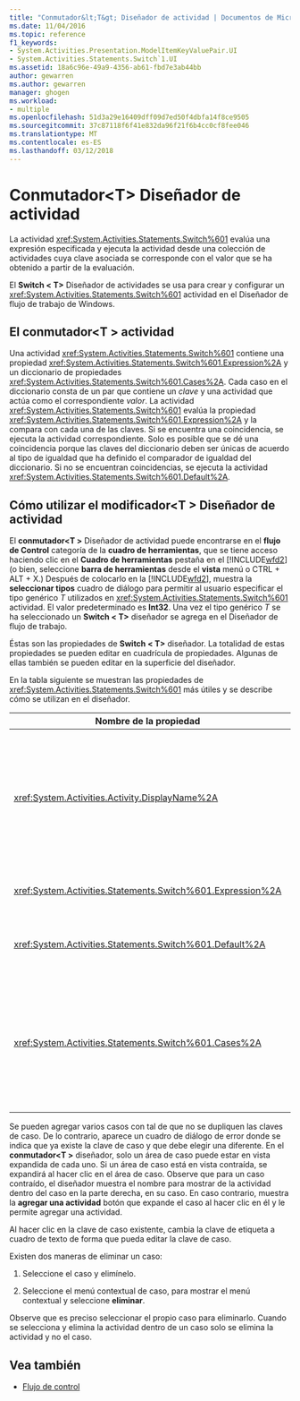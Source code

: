 ```yaml
---
title: "Conmutador&lt;T&gt; Diseñador de actividad | Documentos de Microsoft"
ms.date: 11/04/2016
ms.topic: reference
f1_keywords:
- System.Activities.Presentation.ModelItemKeyValuePair.UI
- System.Activities.Statements.Switch`1.UI
ms.assetid: 18a6c96e-49a9-4356-ab61-fbd7e3ab44bb
author: gewarren
ms.author: gewarren
manager: ghogen
ms.workload:
- multiple
ms.openlocfilehash: 51d3a29e16409dff09d7ed50f4dbfa14f8ce9505
ms.sourcegitcommit: 37c87118f6f41e832da96f21f6b4cc0cf8fee046
ms.translationtype: MT
ms.contentlocale: es-ES
ms.lasthandoff: 03/12/2018
---
```

# <a name="switchlttgt-activity-designer"></a>Conmutador&lt;T&gt; Diseñador de actividad
La actividad <xref:System.Activities.Statements.Switch%601> evalúa una expresión especificada y ejecuta la actividad desde una colección de actividades cuya clave asociada se corresponde con el valor que se ha obtenido a partir de la evaluación.

 El **Switch < T\>**  Diseñador de actividades se usa para crear y configurar un <xref:System.Activities.Statements.Switch%601> actividad en el Diseñador de flujo de trabajo de Windows.

## <a name="the-switchtactivity"></a>El conmutador\<T > actividad
 Una actividad <xref:System.Activities.Statements.Switch%601> contiene una propiedad <xref:System.Activities.Statements.Switch%601.Expression%2A> y un diccionario de propiedades <xref:System.Activities.Statements.Switch%601.Cases%2A>. Cada caso en el diccionario consta de un par que contiene un *clave* y una actividad que actúa como el correspondiente *valor*. La actividad <xref:System.Activities.Statements.Switch%601> evalúa la propiedad <xref:System.Activities.Statements.Switch%601.Expression%2A> y la compara con cada una de las claves. Si se encuentra una coincidencia, se ejecuta la actividad correspondiente. Solo es posible que se dé una coincidencia porque las claves del diccionario deben ser únicas de acuerdo al tipo de igualdad que ha definido el comparador de igualdad del diccionario. Si no se encuentran coincidencias, se ejecuta la actividad <xref:System.Activities.Statements.Switch%601.Default%2A>.

## <a name="how-to-use-the-switcht-activity-designer"></a>Cómo utilizar el modificador\<T > Diseñador de actividad
 El **conmutador\<T >** Diseñador de actividad puede encontrarse en el **flujo de Control** categoría de la **cuadro de herramientas**, que se tiene acceso haciendo clic en el **Cuadro de herramientas** pestaña en el [!INCLUDE[wfd2](../workflow-designer/includes/wfd2_md.md)] (o bien, seleccione **barra de herramientas** desde el **vista** menú o CTRL + ALT + X.) Después de colocarlo en la [!INCLUDE[wfd2](../workflow-designer/includes/wfd2_md.md)], muestra la **seleccionar tipos** cuadro de diálogo para permitir al usuario especificar el tipo genérico *T* utilizados en <xref:System.Activities.Statements.Switch%601> actividad. El valor predeterminado es **Int32**. Una vez el tipo genérico *T* se ha seleccionado un **Switch < T\>**  diseñador se agrega en el Diseñador de flujo de trabajo.

 Éstas son las propiedades de **Switch < T\>**  diseñador. La totalidad de estas propiedades se pueden editar en cuadrícula de propiedades. Algunas de ellas también se pueden editar en la superficie del diseñador.

 En la tabla siguiente se muestran las propiedades de <xref:System.Activities.Statements.Switch%601> más útiles y se describe cómo se utilizan en el diseñador.

|Nombre de la propiedad|Obligatorio|Uso|
|-------------------|--------------|-----------|
|<xref:System.Activities.Activity.DisplayName%2A>|False|Especifica el nombre descriptivo del diseñador de actividades <xref:System.Activities.Statements.Switch%601>. El valor predeterminado es Switch < Int32\>. El valor se puede editar en el **propiedades** ventana o directamente en el encabezado del diseñador.<br /><br /> Aunque el valor de la propiedad <xref:System.Activities.Activity.DisplayName%2A> no sea obligatorio, el procedimiento recomendado es usar uno.|
|<xref:System.Activities.Statements.Switch%601.Expression%2A>|True|Especifica la expresión que se utiliza para comparar con las claves en la colección de casos con el fin de determinar el caso que se va a ejecutar.|
|<xref:System.Activities.Statements.Switch%601.Default%2A>||Especifica la actividad que se va a ejecutar si no se encuentran coincidencias. Haga clic en el **agregar una actividad** botón en el diseñador para abrir el **predeterminado** cuadro donde se puede colocar la actividad.|
|<xref:System.Activities.Statements.Switch%601.Cases%2A>||Especifica los casos que se van a evaluar. Para agregar un caso, haga clic en el **Agregar nuevo caso** situado en la parte inferior de **conmutador\<T >** diseñador. El botón cambia a un cuadro de texto (un cuadro combinado si el tipo genérico seleccionado al agregar el conmutador\<T > es String o Enum). Después de agregar una clave en el **caso valor** cuadro, el área del caso se expande y se puede colocar una actividad donde el texto de la sugerencia "Coloque la actividad aquí" para definir la lógica de ejecución para el caso.|

 Se pueden agregar varios casos con tal de que no se dupliquen las claves de caso. De lo contrario, aparece un cuadro de diálogo de error donde se indica que ya existe la clave de caso y que debe elegir una diferente. En el **conmutador\<T >** diseñador, solo un área de caso puede estar en vista expandida de cada uno. Si un área de caso está en vista contraída, se expandirá al hacer clic en el área de caso. Observe que para un caso contraído, el diseñador muestra el nombre para mostrar de la actividad dentro del caso en la parte derecha, en su caso. En caso contrario, muestra la **agregar una actividad** botón que expande el caso al hacer clic en él y le permite agregar una actividad.

 Al hacer clic en la clave de caso existente, cambia la clave de etiqueta a cuadro de texto de forma que pueda editar la clave de caso.

 Existen dos maneras de eliminar un caso:

1.  Seleccione el caso y elimínelo.

2.  Seleccione el menú contextual de caso, para mostrar el menú contextual y seleccione **eliminar**.

 Observe que es preciso seleccionar el propio caso para eliminarlo. Cuando se selecciona y elimina la actividad dentro de un caso solo se elimina la actividad y no el caso.

## <a name="see-also"></a>Vea también

- [Flujo de control](../workflow-designer/control-flow-activity-designers.md)